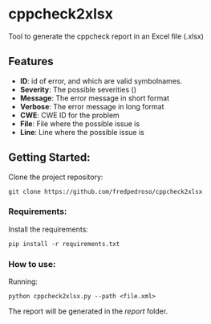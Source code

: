 # cppcheck2xlsx

Tool to generate the cppcheck report in an Excel file (.xlsx)

## Features

  - **ID**: id of error, and which are valid symbolnames.
  - **Severity**: The possible severities ()
  - **Message**: The error message in short format
  - **Verbose**: The error message in long format
  - **CWE**: CWE ID for the problem
  - **File**: File where the possible issue is
  - **Line**: Line where the possible issue is

## Getting Started:

Clone the project repository: 

```
git clone https://github.com/fredpedroso/cppcheck2xlsx
```

### Requirements:

Install the requirements:

```
pip install -r requirements.txt
```

### How to use:

Running:

```
python cppcheck2xlsx.py --path <file.xml>
```

The report will be generated in the _report_ folder.